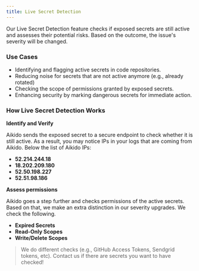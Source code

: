 ```yaml
---
title: Live Secret Detection
---
```



Our Live Secret Detection feature checks if exposed secrets are still active and assesses their potential risks. Based on the outcome, the issue's severity will be changed.

### Use Cases

- Identifying and flagging active secrets in code repositories.
- Reducing noise for secrets that are not active anymore (e.g., already rotated)
- Checking the scope of permissions granted by exposed secrets.
- Enhancing security by marking dangerous secrets for immediate action.

### How Live Secret Detection Works

**Identify and Verify**

Aikido sends the exposed secret to a secure endpoint to check whether it is still active. As a result, you may notice IPs in your logs that are coming from Aikido. Below the list of Aikido IPs:

- **52.214.244.18**
- **18.202.209.180**
- **52.50.198.227**
- **52.51.98.186**

**Assess permissions**

Aikido goes a step further and checks permissions of the active secrets. Based on that, we make an extra distinction in our severity upgrades. We check the following.

- **Expired Secrets**
- **Read-Only Scopes**
- **Write/Delete Scopes**

> We do different checks (e.g., GitHub Access Tokens, Sendgrid tokens, etc). Contact us if there are secrets you want to have checked!